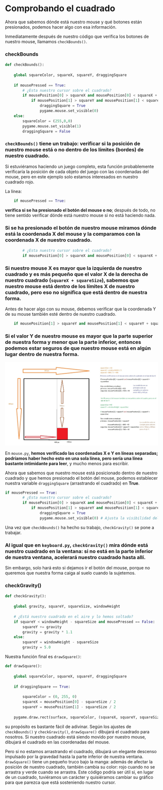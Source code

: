 # Comprobando el cuadrado

Ahora que sabemos dónde está nuestro mouse y qué botones están presionados, podemos hacer algo con esa información. 

Inmediatamente después de nuestro código que verifica los botones de nuestro mouse, llamamos `checkBounds()`. 

### checkBounds
```python
def checkBounds():

    global squareColor, squareX, squareY, draggingSquare

    if mousePressed == True:
        # ¿Esta nuestro cursor sobre el cuadrado?
        if mousePosition[0] > squareX and mousePosition[0] < squareX + squareSize:
            if mousePosition[1] > squareY and mousePosition[1] < squareY + squareSize:
                draggingSquare = True
                pygame.mouse.set_visible(0)
    else:
        squareColor = (255,0,0)
        pygame.mouse.set_visible(1)
        draggingSquare = False
```
### `checkBounds()` tiene un trabajo: verificar si la posición de nuestro mouse está o no dentro de los límites (bordes) de nuestro cuadrado.

Si estuviéramos haciendo un juego completo, esta función probablemente verificaría la posición de cada objeto del juego con las coordenadas del mouse, pero en este ejemplo solo estamos interesados en nuestro cuadrado rojo.

La línea:
```python 
    if mousePressed == True:
```
**verifica si se ha presionado el botón del mouse o no**; después de todo, no tiene sentido verificar dónde está nuestro mouse si no está haciendo nada. 

### Si se ha presionado el botón de nuestro mouse miramos dónde está la coordenada X del mouse y la comparamos con la coordenada X de nuestro cuadrado.
```python 
        # ¿Esta nuestro cursor sobre el cuadrado?
        if mousePosition[0] > squareX and mousePosition[0] < squareX + squareSize:
```
### Si nuestro mouse X es mayor que la izquierda de nuestro cuadrado y es más pequeño que el valor X de la derecha de nuestro cuadrado (`squareX + squareSize`), sabemos que nuestro mouse está dentro de los límites X de nuestro cuadrado, pero eso no significa que está dentro de nuestra forma.

Antes de hacer algo con su mouse, debemos verificar que la coordenada Y de su mouse también esté dentro de nuestro cuadrado.

```python
	if mousePosition[1] > squareY and mousePosition[1] < squareY + squareSize:
```

### Si el valor Y de nuestro mouse es mayor que la parte superior de nuestra forma y menor que la parte inferior, entonces podemos estar seguros de que nuestro mouse está en algún lugar dentro de nuestra forma. 

![](https://github.com/Ezzzzzzzzzzzzzz/Taller_PyG/blob/master/PracticasPyG/Practica3/mousecontrol.jpg)

En `mouse.py`, **hemos verificado las coordenadas X e Y en líneas separadas; podríamos haber hecho esto en una sola línea, pero sería una línea bastante intimidante para leer**, y mucho menos para escribir. 

Ahora que sabemos que nuestro mouse está posicionado dentro de nuestro cuadrado y que hemos presionado el botón del mouse, podemos establecer nuestra variable `draggingSquare` (arrastrando el cuadrado) en **True**.

```python 
if mousePressed == True:
        # ¿Esta nuestro cursor sobre el cuadrado?
        if mousePosition[0] > squareX and mousePosition[0] < squareX + squareSize:
            if mousePosition[1] > squareY and mousePosition[1] < squareY + squareSize:
                draggingSquare = True
                pygame.mouse.set_visible(0) # Ajusta la visibilidad del puntero a 0 (desaparece)
```
Una vez que `checkBounds()` ha hecho su trabajo, `checkGravity()` se pone a trabajar. 

### Al igual que en `keyboard.py`, `checkGravity()` mira dónde está nuestro cuadrado en la ventana: si no está en la parte inferior de nuestra ventana, acelerará nuestro cuadrado hasta allí. 

Sin embargo, solo hará esto si dejamos ir el botón del mouse, porque no queremos que nuestra forma caiga al suelo cuando la sujetemos.

### checkGravity()
```python 
def checkGravity():

    global gravity, squareY, squareSize, windowHeight

    # ¿Está nuestro cuadrado en el aire y lo hemos soltado? 
    if squareY < windowHeight - squareSize and mousePressed == False:
        squareY += gravity
        gravity = gravity * 1.1
    else:
        squareY = windowHeight - squareSize
        gravity = 5.0
```

Nuestra función final es `drawSquare()`:

```python
def drawSquare():

    global squareColor, squareX, squareY, draggingSquare

    if draggingSquare == True:

        squareColor = (0, 255, 0)
        squareX = mousePosition[0] - squareSize / 2
        squareY = mousePosition[1] - squareSize / 2

    pygame.draw.rect(surface, squareColor, (squareX, squareY, squareSize, squareSize))
```

 su propósito es bastante fácil de adivinar. Según los ajustes de `checkBounds()` y `checkGravity()`, `drawSquare()` dibujará el cuadrado para nosotros. Si nuestro cuadrado está siendo movido por nuestro mouse, dibujará el cuadrado en las coordenadas del mouse.

Pero si no estamos arrastrando el cuadrado, dibujará un elegante descenso impulsado por la gravedad hasta la parte inferior de nuestra ventana. `drawSquare()` tiene un pequeño truco bajo la manga: además de afectar la posición de nuestro cuadrado, también cambia su color: rojo cuando no se arrastra y verde cuando se arrastra. Este código podría ser útil si, en lugar de un cuadrado, tuviéramos un carácter y quisiéramos cambiar su gráfico para que parezca que está sosteniendo nuestro cursor.
<!--stackedit_data:
eyJoaXN0b3J5IjpbLTI2NDAwMDI1Nyw5NjU0MDY2NDMsMTY1OD
U1MTM4MSwtMTMyNTg3MDM3OCwtMTU3NzE4OTA0NSwtNDYzMjAz
ODk5LDU1MDkyOTIzNCwtNzE4NTkwNzAzXX0=
-->